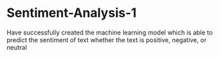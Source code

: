 # Sentiment-Analysis-1
Have successfully created the machine learning model which is able to predict the sentiment of text whether the text is positive, negative, or neutral
